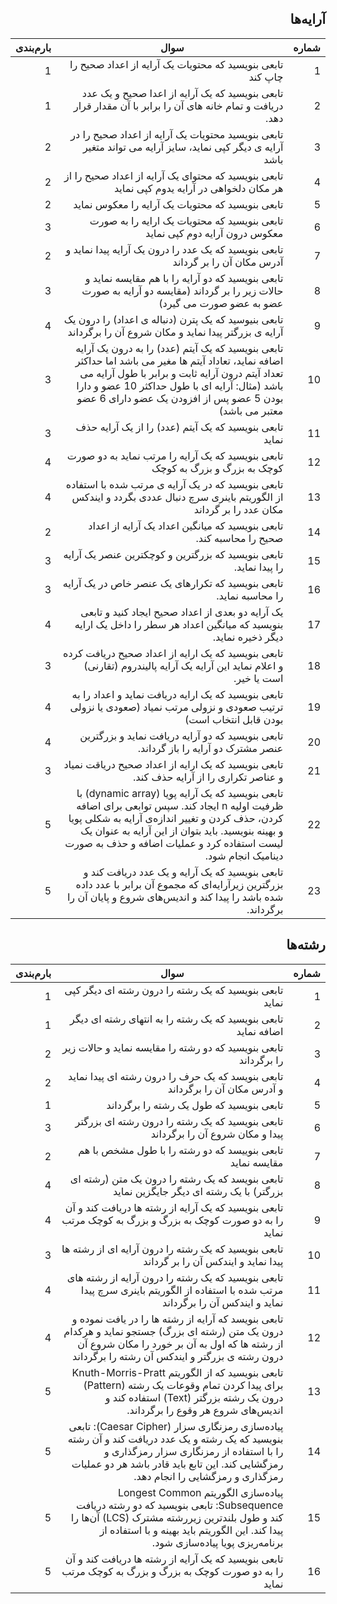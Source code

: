 <div dir="rtl">

## آرایه‌ها

| شماره | سوال | بارم‌بندی |
|-------|-------|-----------|
| 1     | تابعی بنویسید که محتویات یک آرایه از اعداد صحیح را چاپ کند | 1 |
| 2     | تابعی بنویسید که یک آرایه از اعدا صحیح و یک عدد دریافت و تمام خانه های آن را برابر با آن مقدار قرار دهد. | 1 |
| 3     | تابعی بنویسید محتویات یک آرایه از اعداد صحیح را در آرایه ی دیگر کپی نماید، سایز آرایه می تواند متغیر باشد | 2 |
| 4     | تابعی بنویسید که محتوای یک آرایه از اعداد صحیح را از هر مکان دلخواهی در آرایه یدوم کپی نماید | 2 |
| 5     | تابعی بنویسید که محتویات یک آرایه را معکوس نماید | 2 |
| 6     | تابعی بنویسید که محتویات یک ارایه را به صورت معکوس درون آرایه دوم کپی نماید | 3 |
| 7     | تابعی بنویسید که یک عدد را درون یک آرایه پیدا نماید و آدرس مکان آن را بر گرداند | 2 |
| 8     | تابعی بنویسید که دو آرایه را با هم مقایسه نماید و حالات زیر را بر گرداند (مقایسه دو آرایه به صورت عضو به عضو صورت می گیرد) | 3 |
| 9     | تابعی بنیوسید که یک پترن (دنباله ی اعداد) را درون یک آرایه ی بزرگتر پیدا نماید و مکان شروع آن را برگرداند | 4 |
| 10    | تابعی بنویسید که یک آیتم (عدد) را به درون یک آرایه اضافه نماید، تعاداد آیتم ها مغیر می باشد اما حداکثر تعداد آیتم درون آرایه ثابت و برابر با طول آرایه می باشد (مثال: آرایه ای با طول حداکثر 10 عضو و دارا بودن 5 عضو پس از افزودن یک عضو دارای 6 عضو معتبر می باشد) | 3 |
| 11    | تابعی بنویسید که یک آیتم (عدد) را از یک آرایه حذف نماید | 3 |
| 12    | تابعی بنویسید که یک آرایه را مرتب نماید به دو صورت کوچک به بزرگ و بزرگ به کوچک | 4 |
| 13    | تابعی بنویسید که در یک آرایه ی مرتب شده با استفاده از الگوریتم باینری سرچ دنبال عددی بگردد و ایندکس مکان عدد را بر گرداند | 4 |
| 14    | تابعی بنویسید که میانگین اعداد یک آرایه از اعداد صحیح را محاسبه کند. | 2 |
| 15    | تابعی بنویسید که بزرگترین و کوچکترین عنصر یک آرایه را پیدا نماید. | 3 |
| 16    | تابعی بنویسید که تکرارهای یک عنصر خاص در یک آرایه را محاسبه نماید. | 3 |
| 17    | یک آرایه دو بعدی از اعداد صحیح ایجاد کنید و تابعی بنویسید که میانگین اعداد هر سطر را داخل یک ارایه دیگر ذخیره نماید. | 4 |
| 18    | تابعی بنویسید که یک ارایه از اعداد صحیح دریافت کرده و اعلام نماید این آرایه یک آرایه پالیندروم (تقارنی) است یا خیر. | 3 |
| 19    | تابعی بنویسید که یک ارایه دریافت نماید و اعداد را به ترتیب صعودی و نزولی مرتب نمیاد (صعودی یا نزولی بودن قابل انتخاب است) | 4 |
| 20    | تابعی بنویسید که دو آرایه دریافت نماید و بزرگترین عنصر مشترک دو آرایه را باز گرداند. | 4 |
| 21    | تابعی بنویسید که یک ارایه از اعداد صحیح دریاقت نمیاد و عناصر تکراری را از آرایه حذف کند. | 3 |
| 22    | تابعی بنویسید که یک آرایه پویا (dynamic array) با ظرفیت اولیه n ایجاد کند. سپس توابعی برای اضافه کردن، حذف کردن و تغییر اندازه‌ی آرایه به شکلی پویا و بهینه بنویسید. باید بتوان از این آرایه به عنوان یک لیست استفاده کرد و عملیات اضافه و حذف به صورت دینامیک انجام شود. | 5 |
| 23    | تابعی بنویسید که یک آرایه و یک عدد دریافت کند و بزرگترین زیرآرایه‌ای که مجموع آن برابر با عدد داده شده باشد را پیدا کند و اندیس‌های شروع و پایان آن را برگرداند. | 5 |



 
## رشته‌ها

| شماره | سوال | بارم‌بندی |
|-------|-------|-----------|
| 1     | تابعی بنویسید که یک رشته را درون رشته ای دیگر کپی نماید | 1 |
| 2     | تابعی بنویسید که یک رشته را به انتهای رشته ای دیگر اضافه نماید | 1 |
| 3     | تابعی بنویسید که دو رشته را مقایسه نماید و حالات زیر را برگرداند | 2 |
| 4     | تابعی بنویسد که یک حرف را درون رشته ای پیدا نماید و آدرس مکان آن را برگرداند | 2 |
| 5     | تابعی بنویسید که طول یک رشته را برگرداند | 1 |
| 6     | تابعی بنویسید که یک رشته را درون رشته ای بزرگتر پیدا و مکان شروع آن را برگرداند | 3 |
| 7     | تابعی بنوییسد که دو رشته را با طول مشخص با هم مقایسه نماید | 2 |
| 8     | تابعی بنویسد که یک رشته را درون یک متن (رشته ای بزرگتر) با یک رشته ای دیگر جایگزین نماید | 4 |
| 9     | تابعی بنویسید که یک آرایه از رشته ها دریافت کند و آن را به دو صورت کوچک به بزرگ و بزرگ به کوچک مرتب نماید | 4 |
| 10    | تابعی بنویسید که یک رشته را درون آرایه ای از رشته ها پیدا نماید و ایندکس آن را بر گرداند | 3 |
| 11    | تابعی بنویسید که یک رشته را درون آرایه از رشته های مرتب شده با استفاده از الگوریتم باینری سرچ پیدا نماید و ایندکس آن را برگرداند | 4 |
| 12    | تابعی بنویسد که آرایه از رشته ها را در یافت نموده و درون یک متن (رشته ای بزرگ) جستجو نماید و هرکدام از رشته ها که اول به آن بر خورد را مکان شروع آن درون رشته ی بزرگتر و ایندکس آن رشته را برگرداند | 4 |
| 13    | تابعی بنویسید که از الگوریتم Knuth-Morris-Pratt برای پیدا کردن تمام وقوعات یک رشته (Pattern) درون یک رشته بزرگتر (Text) استفاده کند و اندیس‌های شروع هر وقوع را برگرداند. | 5 |
| 14    | پیاده‌سازی رمزنگاری سزار (Caesar Cipher): تابعی بنویسید که یک رشته و یک عدد دریافت کند و آن رشته را با استفاده از رمزنگاری سزار رمزگذاری و رمزگشایی کند. این تابع باید قادر باشد هر دو عملیات رمزگذاری و رمزگشایی را انجام دهد. | 5 |
| 15    | پیاده‌سازی الگوریتم Longest Common Subsequence: تابعی بنویسید که دو رشته دریافت کند و طول بلندترین زیررشته مشترک (LCS) آن‌ها را پیدا کند. این الگوریتم باید بهینه و با استفاده از برنامه‌ریزی پویا پیاده‌سازی شود. | 5 |
| 16     | تابعی بنویسید که یک آرایه از رشته ها دریافت کند و آن را به دو صورت کوچک به بزرگ و بزرگ به کوچک مرتب نماید | 5 |


</div>

